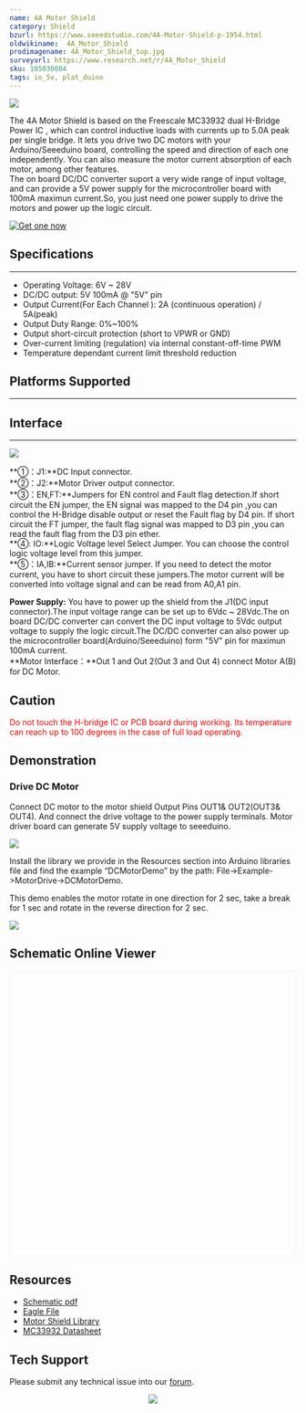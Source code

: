 ```yaml
---
name: 4A Motor Shield
category: Shield
bzurl: https://www.seeedstudio.com/4A-Motor-Shield-p-1954.html
oldwikiname:  4A_Motor_Shield
prodimagename: 4A_Motor_Shield_top.jpg
surveyurl: https://www.research.net/r/4A_Motor_Shield
sku: 105030004
tags: io_5v, plat_duino
---
```


![](https://files.seeedstudio.com/wiki/4A_Motor_Shield/img/4A_Motor_Shield_top.jpg)

The 4A Motor Shield is based on the Freescale MC33932 dual H-Bridge Power IC , which can control inductive loads with currents up to 5.0A peak per single bridge. It lets you drive two DC motors with your Arduino/Seeeduino board, controlling the speed and direction of each one independently. You can also measure the motor current absorption of each motor, among other features.  
The on board DC/DC converter suport a very wide range of input voltage, and can provide a 5V power supply for the microcontroller board with 100mA maximun current.So, you just need one power supply to drive the motors and power up the logic circuit.  

[![Get one now](https://files.seeedstudio.com/wiki/Seeed-WiKi/docs/images/get_one_now.png)](https://www.seeedstudio.com/4A-Motor-Shield-p-1954.html)

## Specifications
---

- Operating Voltage: 6V ~ 28V  
- DC/DC output: 5V 100mA @ "5V" pin  
- Output Current(For Each Channel ): 2A (continuous operation) / 5A(peak)  
- Output Duty Range: 0%~100%  
- Output short-circuit protection (short to VPWR or GND)  
- Over-current limiting (regulation) via internal constant-off-time PWM  
- Temperature dependant current limit threshold reduction  

## Platforms Supported
-------------------

## Interface
---

![](https://files.seeedstudio.com/wiki/4A_Motor_Shield/img/4a_motor_shield_top_view.jpeg)

**①：J1:**DC Input connector.  
**②：J2:**Motor Driver output connector.  
**③：EN,FT:**Jumpers for EN control and Fault flag detection.If short circuit the EN jumper, the EN signal was mapped to the D4 pin ,you can control the H-Bridge disable output or reset the Fault flag by D4 pin. If short circuit the FT jumper, the fault flag signal was mapped to D3 pin ,you can read the fault flag from the D3 pin ether.  
**④: IO:**Logic Voltage level Select Jumper. You can choose the control logic voltage level from this jumper.  
**⑤：IA,IB:**Current sensor jumper. If you need to detect the motor current, you have to short circuit these jumpers.The motor current will be converted into voltage signal and can be read from A0,A1 pin.  

**Power Supply:** You have to power up the shield from the J1(DC input connector).The input voltage range can be set up to 6Vdc ~ 28Vdc.The on board DC/DC converter can convert the DC input voltage to 5Vdc output voltage to supply the logic circuit.The DC/DC converter can also power up the microcontroller board(Arduino/Seeeduino) form "5V" pin for maximun 100mA current.  
**Motor Interface：**Out 1 and Out 2(Out 3 and Out 4) connect Motor A(B) for DC Motor.  

## Caution

<span style="color: red">Do not touch the H-bridge IC or PCB board during working. Its temperature can reach up to 100 degrees in the case of full load operating.</span>

## Demonstration

### Drive DC Motor

Connect DC motor to the motor shield Output Pins OUT1& OUT2(OUT3& OUT4). And connect the drive voltage to the power supply terminals. Motor driver board can generate 5V supply voltage to seeeduino.

![](https://files.seeedstudio.com/wiki/4A_Motor_Shield/img/Drive_DC_Motor.png)  

Install the library we provide in the Resources section into Arduino libraries file and find the example “DCMotorDemo” by the path: File->Example->MotorDrive->DCMotorDemo.  

This demo enables the motor rotate in one direction for 2 sec, take a break for 1 sec and rotate in the reverse direction for 2 sec.

![](https://files.seeedstudio.com/wiki/4A_Motor_Shield/img/DC_Motor_Code.jpg)  


## Schematic Online Viewer

<div class="altium-ecad-viewer" data-project-src="https://files.seeedstudio.com/wiki/4A_Motor_Shield/res/4A_MOTOR_Shield_v1.0.zip" style="border-radius: 0px 0px 4px 4px; height: 500px; border-style: solid; border-width: 1px; border-color: rgb(241, 241, 241); overflow: hidden; max-width: 1280px; max-height: 700px; box-sizing: border-box;" />
</div>


## Resources

- [Schematic pdf](https://files.seeedstudio.com/wiki/4A_Motor_Shield/res/4A_MOTOR_Shield_v1.0.pdf)  
- [Eagle File](https://files.seeedstudio.com/wiki/4A_Motor_Shield/res/4A_MOTOR_Shield_v1.0.zip)  
- [Motor Shield Library](https://files.seeedstudio.com/wiki/4A_Motor_Shield/res/MotorDriver20121210.zip)
- [MC33932 Datasheet](https://files.seeedstudio.com/wiki/4A_Motor_Shield/res/MC33932.pdf)  

## Tech Support
Please submit any technical issue into our [forum](https://forum.seeedstudio.com/). <br /><p style="text-align:center"><a href="https://www.seeedstudio.com/act-4.html?utm_source=wiki&utm_medium=wikibanner&utm_campaign=newproducts" target="_blank"><img src="https://files.seeedstudio.com/wiki/Wiki_Banner/new_product.jpg" /></a></p>